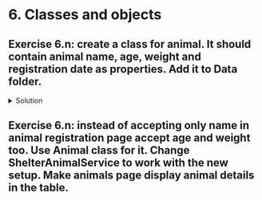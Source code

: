 # 6. Classes and objects

## Exercise 6.n: create a class for animal. It should contain animal name, age, weight and registration date as properties. Add it to Data folder.

<details>
<summary>Solution</summary>

### Step 1

Create a file `Animal.cs` under Data folder.

### Step 2

Create a class in the file:

```csharp
using System;

namespace AnimalShelter.Data
{
    public class Animal
    {
        public string Name { get; set; }

        public double Weight { get; set; }

        public int Age { get; set; }

        public DateTime DateRegistered { get; set; }
    }
}
```

</details>

## Exercise 6.n: instead of accepting only name in animal registration page accept age and weight too. Use Animal class for it. Change ShelterAnimalService to work with the new setup. Make animals page display animal details in the table.